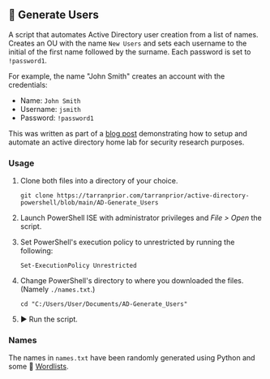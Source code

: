 ## 👤 Generate Users
A script that automates Active Directory user creation from a list of names. Creates an OU with the name `New Users` and sets each username to the initial of the first name followed by the surname. Each password is set to `!password1`.

For example, the name "John Smith" creates an account with the credentials:
- Name: `John Smith`
- Username: `jsmith`
- Password: `!password1`

This was written as part of a [blog post](https://tarranprior.com/writing/active-directory-homelab-using-virtualisation-powershell-automation) demonstrating how to setup and automate an active directory home lab for security research purposes.

### Usage
1. Clone both files into a directory of your choice.

   ```
   git clone https://tarranprior.com/tarranprior/active-directory-powershell/blob/main/AD-Generate_Users
   ```
2. Launch PowerShell ISE with administrator privileges and *File > Open* the script.
3. Set PowerShell's execution policy to unrestricted by running the following:

   ```
   Set-ExecutionPolicy Unrestricted
   ```
4. Change PowerShell's directory to where you downloaded the files. (Namely `./names.txt`.)

   ```
   cd "C:/Users/User/Documents/AD-Generate_Users"
   ```
5. ▶️ Run the script.

### Names
The names in `names.txt` have been randomly generated using Python and some 📜 [Wordlists](https://github.com/tarranprior/Wordlists).